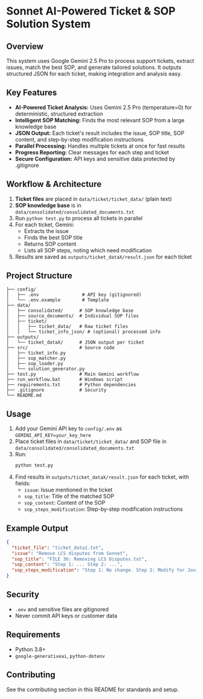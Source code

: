 # Sonnet AI-Powered Ticket & SOP Solution System

## Overview

This system uses Google Gemini 2.5 Pro to process support tickets, extract issues, match the best SOP, and generate tailored solutions. It outputs structured JSON for each ticket, making integration and analysis easy.

## Key Features

- **AI-Powered Ticket Analysis:** Uses Gemini 2.5 Pro (temperature=0) for deterministic, structured extraction
- **Intelligent SOP Matching:** Finds the most relevant SOP from a large knowledge base
- **JSON Output:** Each ticket's result includes the issue, SOP title, SOP content, and step-by-step modification instructions
- **Parallel Processing:** Handles multiple tickets at once for fast results
- **Progress Reporting:** Clear messages for each step and ticket
- **Secure Configuration:** API keys and sensitive data protected by .gitignore

## Workflow & Architecture

1. **Ticket files** are placed in `data/ticket/ticket_data/` (plain text)
2. **SOP knowledge base** is in `data/consolidated/consolidated_documents.txt`
3. Run `python test.py` to process all tickets in parallel
4. For each ticket, Gemini:
   - Extracts the issue
   - Finds the best SOP title
   - Returns SOP content
   - Lists all SOP steps, noting which need modification
5. Results are saved as `outputs/ticket_dataX/result.json` for each ticket

## Project Structure

```
├── config/
│   ├── .env                # API key (gitignored)
│   └── .env.example        # Template
├── data/
│   ├── consolidated/      # SOP knowledge base
│   ├── source_documents/  # Individual SOP files
│   ├── ticket/
│   │   ├── ticket_data/   # Raw ticket files
│   │   └── ticket_info_json/ # (optional) processed info
├── outputs/
│   └── ticket_dataX/      # JSON output per ticket
├── src/                   # Source code
│   ├── ticket_info.py
│   ├── sop_matcher.py
│   ├── sop_loader.py
│   └── solution_generator.py
├── test.py                # Main Gemini workflow
├── run_workflow.bat       # Windows script
├── requirements.txt       # Python dependencies
├── .gitignore             # Security
└── README.md
```

## Usage

1. Add your Gemini API key to `config/.env` as `GEMINI_API_KEY=your_key_here`
2. Place ticket files in `data/ticket/ticket_data/` and SOP file in `data/consolidated/consolidated_documents.txt`
3. Run:
   ```bash
   python test.py
   ```
4. Find results in `outputs/ticket_dataX/result.json` for each ticket, with fields:
   - `issue`: Issue mentioned in the ticket
   - `sop_title`: Title of the matched SOP
   - `sop_content`: Content of the SOP
   - `sop_steps_modification`: Step-by-step modification instructions

## Example Output

```json
{
  "ticket_file": "ticket_data1.txt",
  "issue": "Remove LCS disputes from Sonnet",
  "sop_title": "FILE 36: Removing LCS Disputes.txt",
  "sop_content": "Step 1: ... Step 2: ...",
  "sop_steps_modification": "Step 1: No change. Step 2: Modify for Jovia. ..."
}
```

## Security

- `.env` and sensitive files are gitignored
- Never commit API keys or customer data

## Requirements

- Python 3.8+
- `google-generativeai`, `python-dotenv`

## Contributing

See the contributing section in this README for standards and setup.
